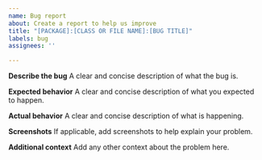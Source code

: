 ```yaml
---
name: Bug report
about: Create a report to help us improve
title: "[PACKAGE]:[CLASS OR FILE NAME]:[BUG TITLE]"
labels: bug
assignees: ''

---
```


**Describe the bug**
A clear and concise description of what the bug is.

**Expected behavior**
A clear and concise description of what you expected to happen.

**Actual behavior**
A clear and concise description of what is happening.

**Screenshots**
If applicable, add screenshots to help explain your problem.

**Additional context**
Add any other context about the problem here.
